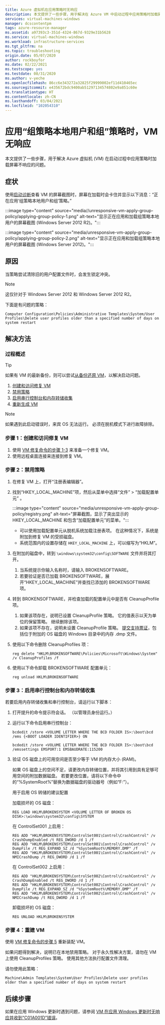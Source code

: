 ```yaml
---
title: Azure 虚拟机在应用策略时无响应
description: 本文提供了一些步骤，用于解决在 Azure VM 中启动过程中应用策略时加载屏幕不响应的问题。
services: virtual-machines-windows
manager: dcscontentpm
tags: azure-resource-manager
ms.assetid: a97393c3-351d-4324-867d-9329e31b5628
ms.service: virtual-machines-windows
ms.workload: infrastructure-services
ms.tgt_pltfrm: na
ms.topic: troubleshooting
origin.date: 05/07/2020
author: rockboyfor
ms.date: 02/22/2021
ms.testscope: yes
ms.testdate: 08/31/2020
ms.author: v-yeche
ms.openlocfilehash: 86cc6e343272a32825f29999002ef11d410465ec
ms.sourcegitcommit: e435672bdc9400ab51297134574802e9a851c60e
ms.translationtype: HT
ms.contentlocale: zh-CN
ms.lasthandoff: 03/04/2021
ms.locfileid: "102054310"
---
```

<!--Verified successfully-->
<!--Renamed/Redirect Verified file-->
# <a name="vm-is-unresponsive-when-applying-group-policy-local-users-and-groups-policy"></a>应用“组策略本地用户和组”策略时，VM 无响应

本文提供了一些步骤，用于解决 Azure 虚拟机 (VM) 在启动过程中应用策略时加载屏幕不响应的问题。

## <a name="symptoms"></a>症状

使用[启动诊断](./boot-diagnostics.md)查看 VM 的屏幕截图时，屏幕在加载时会卡住并显示以下消息：“正在应用‘组策略本地用户和组’策略。”

:::image type="content" source="media//unresponsive-vm-apply-group-policy/applying-group-policy-1.png" alt-text="显示正在应用和加载组策略本地用户的屏幕截图 (Windows Server 2012 R2)。":::

:::image type="content" source="media/unresponsive-vm-apply-group-policy/applying-group-policy-2.png" alt-text="显示正在应用和加载组策略本地用户的屏幕截图 (Windows Server 2012)。":::

## <a name="cause"></a>原因

当策略尝试清除旧的用户配置文件时，会发生锁定冲突。

> [!NOTE]
> 这仅针对于 Windows Server 2012 和 Windows Server 2012 R2。

下面是有问题的策略：

`Computer Configuration\Policies\Administrative Templates\System/User Profiles\Delete user profiles older than a specified number of days on system restart`

## <a name="resolution"></a>解决方法

### <a name="process-overview"></a>过程概述

> [!TIP]
> 如果有 VM 的最新备份，则可以尝试[从备份还原 VM](../../backup/backup-azure-arm-restore-vms.md)，以解决启动问题。

1. [创建和访问修复 VM](#step-1-create-and-access-a-repair-vm)
1. [禁用策略](#step-2-disable-the-policy)
1. [启用串行控制台和内存转储收集](#step-3-enable-serial-console-and-memory-dump-collection)
1. [重新生成 VM](#step-4-rebuild-the-vm)

> [!NOTE]
> 如果遇到此启动错误时，来宾 OS 无法运行。 必须在脱机模式下进行故障排除。

### <a name="step-1-create-and-access-a-repair-vm"></a>步骤 1：创建和访问修复 VM

1. 使用 [VM 修复命令的步骤 1-3](./repair-windows-vm-using-azure-virtual-machine-repair-commands.md#repair-process-example) 来准备一个修复 VM。
2. 使用远程桌面连接来连接到修复 VM。

### <a name="step-2-disable-the-policy"></a>步骤 2：禁用策略

1. 在修复 VM 上，打开“注册表编辑器”。
1. 找到“HKEY_LOCAL_MACHINE”项，然后从菜单中选择“文件” > “加载配置单元”  。

    :::image type="content" source="media/unresponsive-vm-apply-group-policy/registry.png" alt-text="屏幕截图，显示了突出显示的 HKEY_LOCAL_MACHINE 和包含“加载配置单元”的菜单。":::

    - 可以使用加载配置单元从脱机系统加载注册表项。 在这种情况下，系统是附加到修复 VM 的受损磁盘。
    - 系统范围内的设置存储在 `HKEY_LOCAL_MACHINE` 上，可以缩写为“HKLM”。
1. 在附加的磁盘中，转到 `\windows\system32\config\SOFTWARE` 文件并将其打开。

    1. 当系统提示你输入名称时，请输入 BROKENSOFTWARE。
    1. 若要验证是否已加载 BROKENSOFTWARE，展开“HKEY_LOCAL_MACHINE”并查找已添加的 BROKENSOFTWARE 项。
1. 转到 BROKENSOFTWARE，并检查加载的配置单元中是否有 CleanupProfile 项。

    1. 如果该项存在，说明已设置 CleanupProfile 策略。 它的值表示以天为单位的保留策略。 继续删除该项。
    1. 如果该项不存在，说明未设置 CleanupProfile 策略。 [提交支持票证](https://support.azure.cn/support/support-azure/)，包括位于附加的 OS 磁盘的 Windows 目录中的内存 .dmp 文件。

1. 使用以下命令删除 CleanupProfiles 项：

    ```
    reg delete "HKLM\BROKENSOFTWARE\Policies\Microsoft\Windows\System" /v CleanupProfiles /f
    ```
1. 使用以下命令卸载 BROKENSOFTWARE 配置单元：

    ```
    reg unload HKLM\BROKENSOFTWARE
    ```

### <a name="step-3-enable-serial-console-and-memory-dump-collection"></a>步骤 3：启用串行控制台和内存转储收集

若要启用内存转储收集和串行控制台，请运行以下脚本：

1. 打开提升的命令提示符会话。 （以管理员身份运行。）
1. 运行以下命令启用串行控制台：

    ```
    bcdedit /store <VOLUME LETTER WHERE THE BCD FOLDER IS>:\boot\bcd /ems {<BOOT LOADER IDENTIFIER>} ON
    ```

    ```
    bcdedit /store <VOLUME LETTER WHERE THE BCD FOLDER IS>:\boot\bcd /emssettings EMSPORT:1 EMSBAUDRATE:115200
    ```
1. 验证 OS 磁盘上的可用空间是否至少等于 VM 的内存大小 (RAM)。

    如果 OS 磁盘上的空间不足，请更改内存转储位置，并将其引用到具有足够可用空间的附加数据磁盘。 若要更改位置，请将以下命令中的“%SystemRoot%”替换为数据磁盘的驱动器号（例如“F:”）。

    用于启用 OS 转储的建议配置

    加载损坏的 OS 磁盘：

    ```
    REG LOAD HKLM\BROKENSYSTEM <VOLUME LETTER OF BROKEN OS DISK>:\windows\system32\config\SYSTEM
    ```

    在 ControlSet001 上启用：

    ```
    REG ADD "HKLM\BROKENSYSTEM\ControlSet001\Control\CrashControl" /v CrashDumpEnabled /t REG_DWORD /d 1 /f 
    REG ADD "HKLM\BROKENSYSTEM\ControlSet001\Control\CrashControl" /v DumpFile /t REG_EXPAND_SZ /d "%SystemRoot%\MEMORY.DMP" /f 
    REG ADD "HKLM\BROKENSYSTEM\ControlSet001\Control\CrashControl" /v NMICrashDump /t REG_DWORD /d 1 /f 
    ```

    在 ControlSet002 上启用：

    ```
    REG ADD "HKLM\BROKENSYSTEM\ControlSet002\Control\CrashControl" /v CrashDumpEnabled /t REG_DWORD /d 1 /f 
    REG ADD "HKLM\BROKENSYSTEM\ControlSet002\Control\CrashControl" /v DumpFile /t REG_EXPAND_SZ /d "%SystemRoot%\MEMORY.DMP" /f 
    REG ADD "HKLM\BROKENSYSTEM\ControlSet002\Control\CrashControl" /v NMICrashDump /t REG_DWORD /d 1 /f 
    ```

    卸载损坏的 OS 磁盘：

    ```
    REG UNLOAD HKLM\BROKENSYSTEM
    ```

### <a name="step-4-rebuild-the-vm"></a>步骤 4：重建 VM

使用 [VM 修复命令的步骤 5](./repair-windows-vm-using-azure-virtual-machine-repair-commands.md#repair-process-example) 重新装配 VM。

如果问题得到解决，说明已在本地禁用策略。 对于永久性解决方案，请勿在 VM 上使用 CleanupProfiles 策略。 使用其他方法执行配置文件清理。

请勿使用此策略：

`Machine\Admin Templates\System\User Profiles\Delete user profiles older than a specified number of days on system restart`

## <a name="next-steps"></a>后续步骤

如果在应用 Windows 更新时遇到问题，请参阅 [VM 在应用 Windows 更新时无响应并收到“C01A001D”错误](./unresponsive-vm-apply-windows-update.md)。

<!--Update_Description: update meta properties, wording update, update link-->